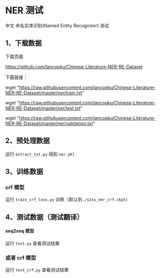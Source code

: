 
# NER 测试

中文 命名实体识别(Named Entity Recognizer) 测试

## 1、下载数据

下载页面

https://github.com/lancopku/Chinese-Literature-NER-RE-Dataset

下载链接：

wget "https://raw.githubusercontent.com/lancopku/Chinese-Literature-NER-RE-Dataset/master/ner/train.txt"

wget "https://raw.githubusercontent.com/lancopku/Chinese-Literature-NER-RE-Dataset/master/ner/test.txt"

wget "https://raw.githubusercontent.com/lancopku/Chinese-Literature-NER-RE-Dataset/master/ner/validation.txt"

## 2、预处理数据

运行 `extract_txt.py` 得到 `ner.pkl`

## 3、训练数据

### crf 模型

运行 `train_crf_loss.py` 训练（默认到`./s2ss_ner_crf.ckpt`）

## 4、测试数据（测试翻译）

#### seq2seq 模型

运行 `test.py` 查看测试结果

### 或者 crf 模型

运行 `test_crf.py` 查看测试结果
